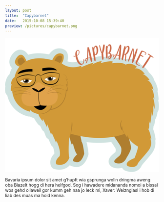 ```yaml
---
layout: post
title:  "Capybarnet"
date:   2015-10-08 15:39:40
preview: /pictures/capybarnet.png
---
```


![Picture 1](/pictures/capybarnet.png)

Bavaria ipsum dolor sit amet g’hupft wia gsprunga wolln dringma aweng oba Biazelt hogg di hera helfgod. Sog i hawadere midananda nomoi a bissal wos gehd ollaweil gor kumm geh naa jo leck mi, Xaver: Weiznglasl i hob di liab des muas ma hoid kenna.
